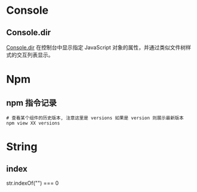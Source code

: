 # Console

## Console.dir

[Console.dir](https://developer.mozilla.org/zh-CN/docs/Web/API/Console/dir) 在控制台中显示指定 JavaScript 对象的属性，并通过类似文件树样式的交互列表显示。



# Npm

## npm 指令记录

```shell
# 查看某个组件的历史版本, 注意这里是 versions 如果是 version 则展示最新版本
npm view XX versions
```

# String

## index

str.indexOf("") === 0